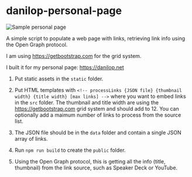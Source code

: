 # danilop-personal-page

![Sample personal page](https://danilop.s3.amazonaws.com/Images/danilop-personal-page.png)

A simple script to populate a web page with links, retrieving link info using the Open Graph protocol.

I am using https://getbootstrap.com for the grid system.

I built it for my personal page: https://danilop.net

1. Put static assets in the `static` folder.

2. Put HTML templates with `<!-- processLinks {JSON file} {thumbnail width} {title width} [max links] -->` where you want to embed links in the `src` folder. The thumbnail and title width are using the https://getbootstrap.com grid system and should add to 12. You can optionally add a maimum number of links to process from the source list.

3. The JSON file should be in the `data` folder and contain a single JSON array of links.

4. Run `npm run build` to create the `public` folder.

5. Using the Open Graph protocol, this is getting all the info (title, thumbnail) from the link source, such as Speaker Deck or YouTube.
